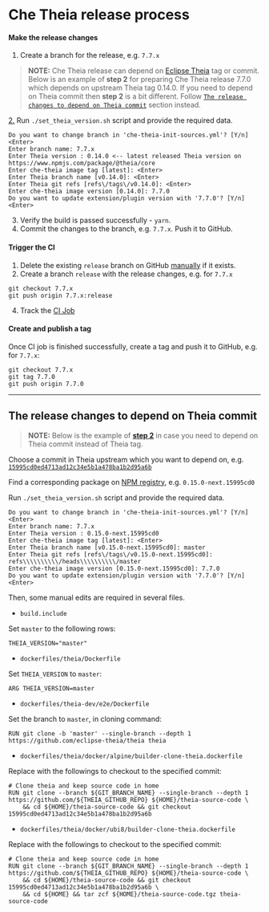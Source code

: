 # Che Theia release process

#### Make the release changes

1. Create a branch for the release, e.g. `7.7.x`

> **NOTE:** Che Theia release can depend on [Eclipse Theia](https://github.com/eclipse-theia/theia) tag or commit. Below is an example of **step 2** for preparing Che Theia release 7.7.0 which depends on upstream Theia tag 0.14.0. If you need to depend on Theia commit then **step 2** is a bit different. Follow [`The release changes to depend on Theia commit`](#the-release-changes-to-depend-on-theia-commit) section instead.

<a name="step-2"></a>
[2.](#step-2) Run `./set_theia_version.sh` script and provide the required data.
```
Do you want to change branch in 'che-theia-init-sources.yml'? [Y/n] <Enter>
Enter branch name: 7.7.x
Enter Theia version : 0.14.0 <-- latest released Theia version on https://www.npmjs.com/package/@theia/core
Enter che-theia image tag [latest]: <Enter>
Enter Theia branch name [v0.14.0]: <Enter>
Enter Theia git refs [refs\/tags\/v0.14.0]: <Enter>
Enter che-theia image version [0.14.0]: 7.7.0
Do you want to update extension/plugin version with '7.7.0'? [Y/n] <Enter>
```

3. Verify the build is passed successfully - `yarn`.
4. Commit the changes to the branch, e.g. `7.7.x`. Push it to GitHub.

#### Trigger the CI

1. Delete the existing `release` branch on GitHub [manually](https://github.com/eclipse/che-theia/branches) if it exists.
2. Create a branch `release` with the release changes, e.g. for `7.7.x`
```
git checkout 7.7.x
git push origin 7.7.x:release
```
4. Track the [CI Job](https://ci.centos.org/view/Devtools/job/devtools-che-theia-che-release)

#### Create and publish a tag

Once CI job is finished successfully, create a tag and push it to GitHub, e.g. for `7.7.x`:
```
git checkout 7.7.x
git tag 7.7.0
git push origin 7.7.0
```

---

## The release changes to depend on Theia commit

> **NOTE:** Below is the example of [**step 2**](#step-2) in case you need to depend on Theia commit instead of Theia tag.

Choose a commit in Theia upstream which you want to depend on, e.g. [`15995cd0ed4713ad12c34e5b1a478ba1b2d95a6b`](https://github.com/eclipse-theia/theia/commit/15995cd0ed4713ad12c34e5b1a478ba1b2d95a6b)

Find a corresponding package on [NPM registry](https://www.npmjs.com/package/@theia/core), e.g. `0.15.0-next.15995cd0`

Run `./set_theia_version.sh` script and provide the required data.
```
Do you want to change branch in 'che-theia-init-sources.yml'? [Y/n] <Enter>
Enter branch name: 7.7.x
Enter Theia version : 0.15.0-next.15995cd0
Enter che-theia image tag [latest]: <Enter>
Enter Theia branch name [v0.15.0-next.15995cd0]: master
Enter Theia git refs [refs\/tags\/v0.15.0-next.15995cd0]: refs\\\\\\\\\\/heads\\\\\\\\\\/master
Enter che-theia image version [0.15.0-next.15995cd0]: 7.7.0
Do you want to update extension/plugin version with '7.7.0'? [Y/n] <Enter>
```

Then, some manual edits are required in several files.

- `build.include`

Set `master` to the following rows:
```
THEIA_VERSION="master"
```

- `dockerfiles/theia/Dockerfile`

Set `THEIA_VERSION` to `master`:

```
ARG THEIA_VERSION=master
```

- `dockerfiles/theia-dev/e2e/Dockerfile`

Set the branch to `master`, in cloning command:
```
RUN git clone -b 'master' --single-branch --depth 1 https://github.com/eclipse-theia/theia theia
```

- `dockerfiles/theia/docker/alpine/builder-clone-theia.dockerfile`

Replace with the followings to checkout to the specified commit:
```
# Clone theia and keep source code in home
RUN git clone --branch ${GIT_BRANCH_NAME} --single-branch --depth 1 https://github.com/${THEIA_GITHUB_REPO} ${HOME}/theia-source-code \
    && cd ${HOME}/theia-source-code && git checkout 15995cd0ed4713ad12c34e5b1a478ba1b2d95a6b
```

- `dockerfiles/theia/docker/ubi8/builder-clone-theia.dockerfile`

Replace with the followings to checkout to the specified commit:
```
# Clone theia and keep source code in home
RUN git clone --branch ${GIT_BRANCH_NAME} --single-branch --depth 1 https://github.com/${THEIA_GITHUB_REPO} ${HOME}/theia-source-code \
    && cd ${HOME}/theia-source-code && git checkout 15995cd0ed4713ad12c34e5b1a478ba1b2d95a6b \
    && cd ${HOME} && tar zcf ${HOME}/theia-source-code.tgz theia-source-code
```
